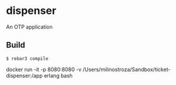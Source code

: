 dispenser
=====

An OTP application

Build
-----

    $ rebar3 compile

docker run -it -p 8080:8080 -v /Users/milinostroza/Sandbox/ticket-dispenser:/app erlang bash